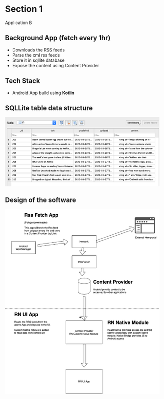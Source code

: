 # Section 1

Application B

## Background App (fetch every 1hr)

- Downloads the RSS feeds
- Parse the xml rss feeds
- Store it in sqllite database
- Expose the content using Content Provider

## Tech Stack

- Android App build using **Kotlin**

## SQLLite table data structure

![](./diagram/sqllite.png)

## Design of the software

![alt text](./diagram/PolygonRssReader.png "Polygon Rss Reader diagram")

